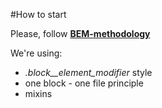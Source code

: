 #How to start

Please, follow [**BEM-methodology**](https://ru.bem.info/methodology/key-concepts/)

We're using:
 * _.block__element_modifier_ style
 * one block - one file principle
 * mixins

